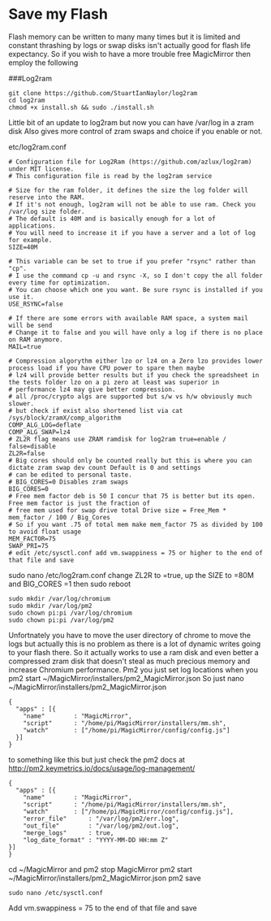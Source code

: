 # Save my Flash
Flash memory can be written to many many times but it is limited and constant thrashing by logs or swap disks isn't actually good for flash life expectancy.
So if you wish to have a more trouble free MagicMirror then employ the following

###Log2ram
```
git clone https://github.com/StuartIanNaylor/log2ram
cd log2ram
chmod +x install.sh && sudo ./install.sh
```
Little bit of an update to log2ram but now you can have /var/log in a zram disk
Also gives more control of zram swaps and choice if you enable or not.

etc/log2ram.conf
```
# Configuration file for Log2Ram (https://github.com/azlux/log2ram) under MIT license.
# This configuration file is read by the log2ram service

# Size for the ram folder, it defines the size the log folder will reserve into the RAM.
# If it's not enough, log2ram will not be able to use ram. Check you /var/log size folder.
# The default is 40M and is basically enough for a lot of applications.
# You will need to increase it if you have a server and a lot of log for example.
SIZE=40M

# This variable can be set to true if you prefer "rsync" rather than "cp".
# I use the command cp -u and rsync -X, so I don't copy the all folder every time for optimization.
# You can choose which one you want. Be sure rsync is installed if you use it.
USE_RSYNC=false

# If there are some errors with available RAM space, a system mail will be send
# Change it to false and you will have only a log if there is no place on RAM anymore.
MAIL=true

# Compression algorythm either lzo or lz4 on a Zero lzo provides lower process load if you have CPU power to spare then maybe
# lz4 will provide better results but if you check the spreadsheet in the tests folder lzo on a pi zero at least was superior in
# performance lz4 may give better compression.
# all /proc/crypto algs are supported but s/w vs h/w obviously much slower.
# but check if exist also shortened list via cat /sys/block/zramX/comp_algorithm
COMP_ALG_LOG=deflate
COMP_ALG_SWAP=lz4
# ZL2R flag means use ZRAM ramdisk for log2ram true=enable / false=disable
ZL2R=false
# Big cores should only be counted really but this is where you can dictate zram swap dev count Default is 0 and settings
# can be edited to personal taste.
# BIG_CORES=0 Disables zram swaps
BIG_CORES=0
# Free mem factor deb is 50 I concur that 75 is better but its open. Free mem factor is just the fraction of
# free mem used for swap drive total Drive size = Free_Mem * mem_factor / 100 / Big_Cores
# So if you want .75 of total mem make mem_factor 75 as divided by 100 to avoid float usage
MEM_FACTOR=75
SWAP_PRI=75
# edit /etc/sysctl.conf add vm.swappiness = 75 or higher to the end of that file and save
```
sudo nano /etc/log2ram.conf
change ZL2R to =true, up the SIZE to =80M and BIG_CORES =1 then sudo reboot
```
sudo mkdir /var/log/chromium
sudo mkdir /var/log/pm2
sudo chown pi:pi /var/log/chromium
sudo chown pi:pi /var/log/pm2
```
Unfortnately you have to move the user directory of chrome to move the logs but actually this is no problem as there is a lot of dynamic writes going to your flash there.
So it actually works to use a ram disk and even better a compressed zram disk that doesn't steal as much precious memory and increase Chromium performance.
Pm2 you just set log locations when you pm2 start ~/MagicMirror/installers/pm2_MagicMirror.json
So just nano ~/MagicMirror/installers/pm2_MagicMirror.json
```
{
  "apps" : [{
    "name"        : "MagicMirror",
    "script"      : "/home/pi/MagicMirror/installers/mm.sh",
    "watch"       : ["/home/pi/MagicMirror/config/config.js"]
  }]
}
```
to something like this but just check the pm2 docs at http://pm2.keymetrics.io/docs/usage/log-management/
```
{
  "apps" : [{
    "name"        : "MagicMirror",
    "script"      : "/home/pi/MagicMirror/installers/mm.sh",
    "watch"       : ["/home/pi/MagicMirror/config/config.js"],
    "error_file"      : "/var/log/pm2/err.log",
    "out_file"        : "/var/log/pm2/out.log",
    "merge_logs"      : true,
    "log_date_format" : "YYYY-MM-DD HH:mm Z"
}]
}

```
cd ~/MagicMirror and pm2 stop MagicMirror
pm2 start ~/MagicMirror/installers/pm2_MagicMirror.json
pm2 save
```
sudo nano /etc/sysctl.conf
```
Add vm.swappiness = 75 to the end of that file and save

